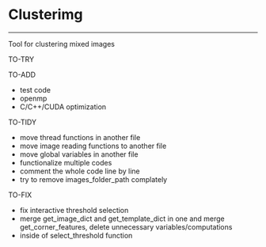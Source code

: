 # Clusterimg
---
Tool for clustering mixed images

TO-TRY

TO-ADD
- test code
- openmp
- C/C++/CUDA optimization

TO-TIDY
- move thread functions in another file
- move image reading functions to another file
- move global variables in another file
- functionalize multiple codes
- comment the whole code line by line
- try to remove images_folder_path complately

TO-FIX
- fix interactive threshold selection
- merge get_image_dict and get_template_dict in one and merge get_corner_features, delete unnecessary variables/computations
- inside of select_threshold function